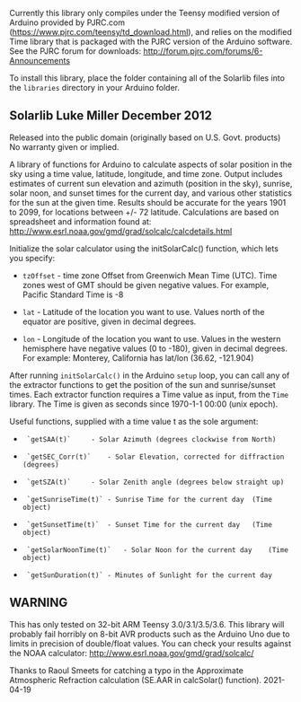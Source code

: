 Currently this library only compiles under the Teensy modified version
of Arduino provided by PJRC.com (https://www.pjrc.com/teensy/td_download.html), and relies on the modified Time library
that is packaged with the PJRC version of the Arduino software. See the PJRC 
forum for downloads: 
http://forum.pjrc.com/forums/6-Announcements

To install this library, place the folder containing all of the Solarlib
files into the `libraries` directory in your Arduino folder.

## Solarlib		Luke Miller December 2012
Released into the public domain (originally based on U.S. Govt. products)
No warranty given or implied.

A library of functions for Arduino to calculate aspects of solar position
in the sky using a time value, latitude, longitude, and time zone.
Output includes estimates of current sun elevation and azimuth (position in 
the sky), sunrise, solar noon, and sunset times for the current day, and 
various other statistics for the sun at the given time. Results should be
accurate for the years 1901 to 2099, for locations between +/- 72 latitude.
Calculations are based on spreadsheet and information found at:
http://www.esrl.noaa.gov/gmd/grad/solcalc/calcdetails.html
  
Initialize the solar calculator using the initSolarCalc() function, which
lets you specify:
* `tzOffset` 	- time zone Offset from Greenwich Mean Time (UTC). Time zones west of GMT should be given negative values. For example, Pacific Standard Time is -8 

 * `lat`	- Latitude of the location you want to use. Values north of the equator are positive, given in decimal degrees.
 
 * `lon`  - Longitude of the location you want to use. Values in the western hemisphere have negative values (0 to -180), given in decimal degrees. For example: Monterey, California has lat/lon (36.62, -121.904)
 
 After running `initSolarCalc()` in the Arduino `setup` loop, you can call any of the 
 extractor functions to get the position of the sun and sunrise/sunset times.
 Each extractor function requires a Time value as input, from the `Time`
 library. The Time is given as seconds since 1970-1-1 00:00 (unix epoch).
 
 Useful functions, supplied with a time value t as the sole argument:
 * 		`getSAA(t)`		- Solar Azimuth (degrees clockwise from North)
 * 		`getSEC_Corr(t)`	- Solar Elevation, corrected for diffraction (degrees)
 * 		`getSZA(t)`		- Solar Zenith angle (degrees below straight up)
 * 		`getSunriseTime(t)`	- Sunrise Time for the current day 	(Time object)
 * 		`getSunsetTime(t)`	- Sunset Time for the current day	(Time object)
 * 		`getSolarNoonTime(t)`	- Solar Noon for the current day	(Time object)
 * 		`getSunDuration(t)`	- Minutes of Sunlight for the current day	

 
 ## **WARNING**
 This has only tested on 32-bit ARM Teensy 3.0/3.1/3.5/3.6. This library will probably fail 
 horribly on 8-bit AVR products such as the Arduino Uno due to limits in precision 
 of double/float values. You can check your results against the NOAA calculator:
 http://www.esrl.noaa.gov/gmd/grad/solcalc/
 
 Thanks to Raoul Smeets for catching a typo in the Approximate Atmospheric Refraction 
 calculation (SE.AAR in calcSolar() function). 2021-04-19

